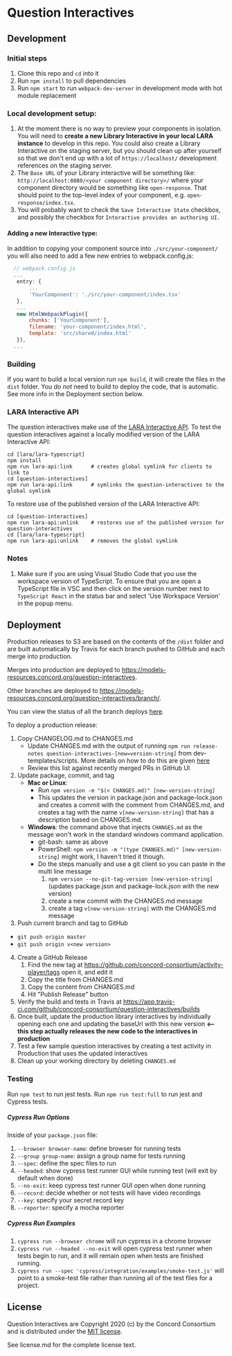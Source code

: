 # Question Interactives

## Development

### Initial steps

1. Clone this repo and `cd` into it
2. Run `npm install` to pull dependencies
3. Run `npm start` to run `webpack-dev-server` in development mode with hot module replacement

### Local development setup:

1. At the moment there is no way to preview your components in isolation. You will need to **create a new Library Interactive in your local LARA instance** to develop in this repo. You could also create a Library Interactive on the staging server, but you should clean up after yourself so that we don't end up with a lot of `https://localhost/` development references on the staging server.
2. The `Base URL` of your Library interactive will be something like: `http://localhost:8080/<your component directory>/` where your component directory would be something like `open-response`. That should point to the top-level index of your component, e.g. `open-response/index.tsx`.
3. You will probably want to check the `Save Interactive State` checkbox, and possibly the checkbox for `Interactive provides an authoring UI.`

#### Adding a new Interactive type:
In addition to copying your component source into `./src/your-component/` you will also
need to add a few new entries to webpack.config.js:

 ```javascript
   // webpack.config.js
   ...
	entry: {
		...
		'YourComponent': './src/your-component/index.tsx'
	},
	...
	new HtmlWebpackPlugin({
		chunks: ['YourComponent'],
		filename: 'your-component/index.html',
		template: 'src/shared/index.html'
	}),
   ...

```

### Building

If you want to build a local version run `npm build`, it will create the files in the `dist` folder.
You *do not* need to build to deploy the code, that is automatic. See more info in the Deployment section below.

### LARA Interactive API

The question interactives make use of the [LARA Interactive API](https://github.com/concord-consortium/lara/blob/master/lara-typescript/README.md#lara-interactive-api). To test the question interactives against a locally modified version of the LARA Interactive API:

```
cd [lara/lara-typescript]
npm install
npm run lara-api:link      # creates global symlink for clients to link to
cd [question-interactives]
npm run lara-api:link      # symlinks the question-interactives to the global symlink
```

To restore use of the published version of the LARA Interactive API:

```
cd [question-interactives]
npm run lara-api:unlink    # restores use of the published version for question-interactives
cd [lara/lara-typescript]
npm run lara-api:unlink    # removes the global symlink
```

### Notes

1. Make sure if you are using Visual Studio Code that you use the workspace version of TypeScript.
   To ensure that you are open a TypeScript file in VSC and then click on the version number next to
   `TypeScript React` in the status bar and select 'Use Workspace Version' in the popup menu.

## Deployment

Production releases to S3 are based on the contents of the `/dist` folder and are built automatically by Travis
for each branch pushed to GitHub and each merge into production.

Merges into production are deployed to https://models-resources.concord.org/question-interactives.

Other branches are deployed to https://models-resources.concord.org/question-interactives/branch/<name>.

You can view the status of all the branch deploys [here](https://travis-ci.org/concord-consortium/question-interactives/branches).

To deploy a production release:

1. Copy CHANGELOG.md to CHANGES.md
    - Update CHANGES.md with the output of running `npm run release-notes question-interactives-[new=version-string]` from dev-templates/scripts. More details on how to do this are given [here](https://github.com/concord-consortium/dev-templates/tree/main/scripts)
    - Review this list against recently merged PRs in GitHub UI
2. Update package, commit, and tag
    - **Mac or Linux**:
        - Run `npm version -m "$(< CHANGES.md)" [new-version-string]`
        - This updates the version in package.json and package-lock.json and creates a commit with the comment from CHANGES.md, and creates a tag with the name `v[new-version-string]` that has a description based on CHANGES.md.
    - **Windows**: the command above that injects `CHANGES.md` as the message won't work in the standard windows command application.
        - git-bash: same as above
        - PowerShell: `npm version -m "(type CHANGES.md)" [new-version-string]` might work, I haven't tried it though.
        - Do the steps manually and use a git client so you can paste in the multi line message
            1. `npm version --no-git-tag-version [new-version-string]` (updates package.json and package-lock.json with the new version)
            2. create a new commit with the CHANGES.md message
            3. create a tag `v[new-version-string]` with the CHANGES.md message
3. Push current branch and tag to GitHub
  - `git push origin master`
  - `git push origin v<new version>`
4. Create a GitHub Release
    1. Find the new tag at https://github.com/concord-consortium/activity-player/tags open it, and edit it
    2. Copy the title from CHANGES.md
    3. Copy the content from CHANGES.md
    4. Hit "Publish Release" button
5. Verify the build and tests in Travis at https://app.travis-ci.com/github/concord-consortium/question-interactives/builds
6. Once built, update the production library interactives by individually opening each one and updating the baseUrl with this new version **<-- this step actually releases the new code to the interactives in production**
7. Test a few sample question interactives by creating a test activity in Production that uses the updated interactives
8. Clean up your working directory by deleting `CHANGES.md`

### Testing

Run `npm test` to run jest tests. Run `npm run test:full` to run jest and Cypress tests.

##### Cypress Run Options

Inside of your `package.json` file:
1. `--browser browser-name`: define browser for running tests
2. `--group group-name`: assign a group name for tests running
3. `--spec`: define the spec files to run
4. `--headed`: show cypress test runner GUI while running test (will exit by default when done)
5. `--no-exit`: keep cypress test runner GUI open when done running
6. `--record`: decide whether or not tests will have video recordings
7. `--key`: specify your secret record key
8. `--reporter`: specify a mocha reporter

##### Cypress Run Examples

1. `cypress run --browser chrome` will run cypress in a chrome browser
2. `cypress run --headed --no-exit` will open cypress test runner when tests begin to run, and it will remain open when tests are finished running.
3. `cypress run --spec 'cypress/integration/examples/smoke-test.js'` will point to a smoke-test file rather than running all of the test files for a project.

## License

Question Interactives are Copyright 2020 (c) by the Concord Consortium and is distributed under the [MIT license](http://www.opensource.org/licenses/MIT).

See license.md for the complete license text.
